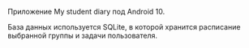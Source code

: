 Приложение My student diary под Android 10.

База данных используется SQLite, в которой хранится расписание выбранной группы и задачи пользователя.
